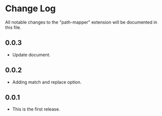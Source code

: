 # Change Log

All notable changes to the "path-mapper" extension will be documented in this file.


## 0.0.3

- Update document.


## 0.0.2

- Adding match and replace option.


## 0.0.1

- This is the first release.





